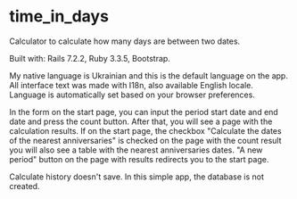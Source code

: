 # time_in_days

Calculator to calculate how many days are between two dates.

Built with: Rails 7.2.2, Ruby 3.3.5, Bootstrap.

My native language is Ukrainian and this is the default language on the app. All interface text was made with I18n, also available English locale. Language is automatically set based on your browser preferences.

In the form on the start page, you can input the period start date and end date and press the count button. After that, you will see a page with the calculation results. If on the start page, the checkbox "Calculate the dates of the nearest anniversaries" is checked on the page with the count result you will also see a table with the nearest anniversaries dates. "A new period" button on the page with results redirects you to the start page.

Calculate history doesn't save. In this simple app, the database is not created.